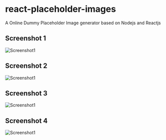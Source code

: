 # react-placeholder-images
A Online Dummy Placeholder Image generator based on Nodejs and Reactjs

## Screenshot 1
![Screenshot1](https://res.cloudinary.com/dxrbrkfvv/image/upload/v1596976658/github/Screenshot_195_vd5i1n.png)

## Screenshot 2
![Screenshot1](https://res.cloudinary.com/dxrbrkfvv/image/upload/v1596976653/github/Screenshot_196_buy9vw.png)

## Screenshot 3
![Screenshot1](https://res.cloudinary.com/dxrbrkfvv/image/upload/v1596976659/github/Screenshot_197_wboahr.png)

## Screenshot 4
![Screenshot1](https://res.cloudinary.com/dxrbrkfvv/image/upload/v1596976660/github/Screenshot_198_o7or55.png)

